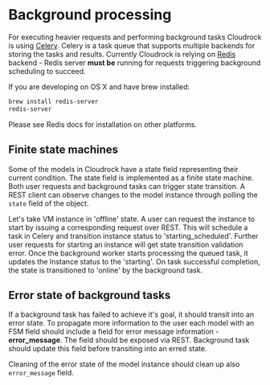 # Background processing

For executing heavier requests and performing background tasks Cloudrock is
using [Celery](https://docs.celeryproject.org/en/stable/). Celery is a task queue
that supports multiple backends for storing the tasks and results.
Currently Cloudrock is relying on [Redis](https://redis.io/) backend - Redis
server **must be** running for requests triggering background scheduling
to succeed.

If you are developing on OS X and have brew installed:

``` bash
brew install redis-server
redis-server
```

Please see Redis docs for installation on other platforms.

## Finite state machines

Some of the models in Cloudrock have a state field representing their
current condition. The state field is implemented as a finite state
machine. Both user requests and background tasks can trigger state
transition. A REST client can observe changes to the model instance
through polling the `state` field of the object.

Let's take VM instance in 'offline' state. A user can request the
instance to start by issuing a corresponding request over REST. This
will schedule a task in Celery and transition instance status to
'starting_scheduled'. Further user requests for starting an instance
will get state transition validation error. Once the background worker
starts processing the queued task, it updates the Instance status to the
'starting'. On task successful completion, the state is transitioned
to 'online' by the background task.

## Error state of background tasks

If a background task has failed to achieve it's goal, it should transit
into an error state. To propagate more information to the user each
model with an FSM field should include a field for error message
information - **error_message**. The field should be exposed via REST.
Background task should update this field before transiting into an erred
state.

Cleaning of the error state of the model instance should clean up also
`error_message` field.
